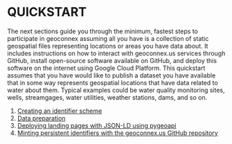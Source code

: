 # QUICKSTART


The next sections guide you through the minimum, fastest steps to participate in geoconnex assuming all you have is a collection of static geospatial files representing locations or areas you have data about. It includes instructions on how to interact with geoconnex.us services through GitHub, install open-source software available on GitHub, and deploy this software on the internet using Google Cloud Platform. This quickstart assumes that you have would like to publish a dataset you have available that in some way represents geospatial locations that have data related to water about them. Typical examples could be water quality monitoring sites, wells, streamgages, water utilities, weather stations, dams, and so on.

1. [Creating an identifier scheme](https://docs.geoconnex.us/quickstart/idscheme.html)
2. [Data preparation](https://docs.geoconnex.us/quickstart/dataprep.html)
3. [Deploying landing pages with JSON-LD using pygeoapi](https://docs.geoconnex.us/quickstart/pygeoapi.html)
4. [Minting persistent identifiers with the geoconnex.us GitHub repository](https://docs.geoconnex.us/quickstart/mintpids.html)
